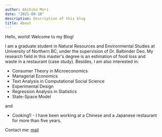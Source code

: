 ```yaml
---
author: Akihiko Mori
date: "2021-08-18"
description: Description of this blog
title: About
---
```

Hello, world! Welcome to my Blog!

<!---who am I?-->
<!---<p style="text-align: center;"> Who am I? </p>-->
I am a graduate student in Natural Resources and Environmental Studies at University of Northern BC, under the supervision of Dr. Balbinder Deo. 
My research field in this master's degree is an estimation of food loss and waste in a restaurant (case study). 
Besides, I am also interested in:
- Consumer Theory in Microeconomics
- Managerial Economics
- Text Analysis in Computational Social Science
- Experimental Design
- Regression Analysis in Statistics
- State-Space Model

and

- Cooking!! - I have been working at a Chinese and a Japanese restaurant for more than five years.

Contact me: [mail](mailto:mori@unbc.ca)

<!---Purpose: I want to establish myself as an authority in my niche. Include links to online interviews or include video if you have it. Link to articles you’ve written at other sites. Include a few quotes from people who have used your information.
-->

<!---Purpose: I want to speak at conferences or be a consultant. Include information about your experience and why a company would want to hire you. Tell them again what sets you apart from others in your niche.
-->

<!---Purpose: I want to find a sponsor to help defray my costs to an event. While you’ll want to reach out to companies individually with customized requests, it can’t hurt to include this information where people can find it. Include exactly what you’re looking for and what you’ll provide for the company in return. The more information you can give, the better.
-->

<!---Purpose: I want to work with marketers to host giveaways or provide reviews. Include a link to your disclosure policy and explain what types of products you’re interested in receiving and why (you don’t want to be pitched for baby food if you don’t have kids or if your kids are teens). Give an overview of your traffic statistics (e.g., I reach mostly women who are interested in teaching themselves about technology). You don’t have to give everything away (i.e., specific numbers or demographics), generalities are OK as long as they convey enough information to pique the visitor’s interest.
-->
